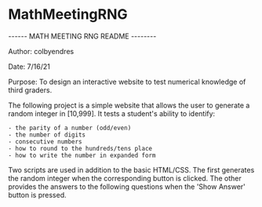 # MathMeetingRNG

------ MATH MEETING RNG README --------

Author: colbyendres

Date: 7/16/21

Purpose: To design an interactive website to test numerical knowledge of
third graders.

The following project is a simple website that allows the user to generate 
a random integer in [10,999]. It tests a student's ability to identify:

	- the parity of a number (odd/even)
	- the number of digits
	- consecutive numbers
	- how to round to the hundreds/tens place
	- how to write the number in expanded form

Two scripts are used in addition to the basic HTML/CSS. The first generates
the random integer when the corresponding button is clicked. The other
provides the answers to the following questions when the 'Show Answer'
button is pressed.
